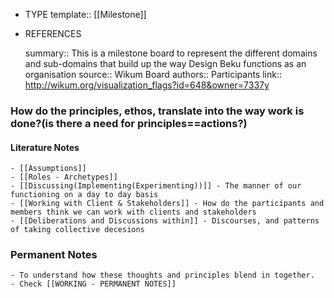 - TYPE
  template:: [[Milestone]]
- REFERENCES
  
  summary:: This is a milestone board to represent the different domains and sub-domains that build up the way Design Beku functions as an organisation
  source:: Wikum Board
  authors:: Participants
  link:: http://wikum.org/visualization_flags?id=648&owner=7337y
### How do the principles, ethos, translate into the way work is done?(**is there a need for principles==actions?**)
#### Literature Notes
	- [[Assumptions]]
	- [[Roles - Archetypes]]
	- [[Discussing(Implementing(Experimenting))]] - The manner of our functioning on a day to day basis
	- [[Working with Client & Stakeholders]] - How do the participants and members think we can work with clients and stakeholders
	- [[Deliberations and Discussions within]] - Discourses, and patterns of taking collective decesions
### Permanent Notes
	- To understand how these thoughts and principles blend in together.
	- Check [[WORKING - PERMANENT NOTES]]
